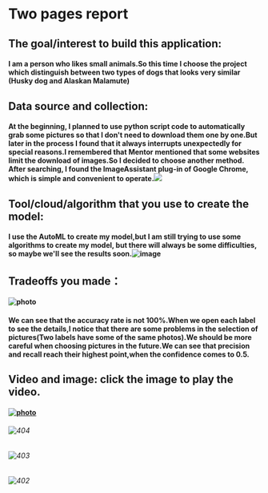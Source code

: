 # Two pages report

## The goal/interest to build this application:
#### I am a person who likes small animals.So this time I choose the project which distinguish between two types of dogs that looks very similar (Husky dog and Alaskan Malamute)

## Data source and collection: 
#### At the beginning, I planned to use python script code to automatically grab some pictures so that I don't need to download them one by one.But later in the process I found that it always interrupts unexpectedly for special reasons.I remembered that Mentor mentioned that some websites limit the download of images.So I decided to choose another method. After searching, I found the ImageAssistant plug-in of Google Chrome, which is simple and convenient to operate.![](https://github.com/Sam-songchen/final-project/blob/master/images/IMAGEASSISTANT.png)

## Tool/cloud/algorithm that you use to create the model:
#### I use the AutoML to create my model,but I am still trying to use some algorithms to create my model, but there will always be some difficulties, so maybe we'll see the results soon.![image](https://github.com/Sam-songchen/final-project/blob/master/images/train.png)

## Tradeoffs you made：
#### ![photo](https://github.com/Sam-songchen/final-project/blob/master/images/evaluate.png)
#### We can see that the accuracy rate is not 100%.When we open each label to see the details,I notice that there are some problems in the selection of pictures(Two labels have some of the same photos).We should be more careful when choosing pictures in the future.We can see that precision and recall reach their highest point,when the confidence comes to 0.5.

## Video and image: click the image to play the video.
#### [![photo](https://github.com/Sam-songchen/final-project/blob/master/bbb3484c31cf487f998fecef41c8547d_hd.jpg)](https://drive.google.com/open?id=1yFuwb7phFARFELMsKsdffOqRKhHvaxua)
###### ![404](https://github.com/Sam-songchen/final-project/blob/master/images/111.jpg)
###### ![403](https://github.com/Sam-songchen/final-project/blob/master/images/222.jpg)
###### ![402](https://github.com/Sam-songchen/final-project/blob/master/images/333.jpg)
